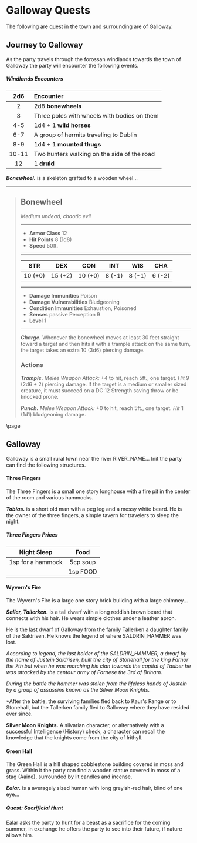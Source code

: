 # Galloway Quests
The following are quest in the town and surrounding are of Galloway.


## Journey to Galloway
As the party travels through the forossan windlands towards the town of Galloway the party will encounter the following events.

##### Windlands Encounters
|  2d6  | Encounter                                   |
|:-----:|:--------------------------------------------|
|   2   | 2d8 **bonewheels**                          |
|   3   | Three poles with wheels with bodies on them |
|  4-5  | 1d4 + 1 **wild horses**                     |
|  6-7  | A group of hermits traveling to Dublin      | 
|  8-9  | 1d4 + 1 **mounted thugs**                   |
| 10-11 | Two hunters walking on the side of the road |
|  12   | 1 **druid**                                 |

***Bonewheel.*** is a skeleton grafted to a wooden wheel...
___
> ## Bonewheel
>*Medium undead, chaotic evil*
> ___
> - **Armor Class** 12
> - **Hit Points** 8 (1d8)
> - **Speed** 50ft.
>___
>|   STR   |   DEX   |   CON   |   INT   |   WIS   |   CHA   |
>|:-------:|:-------:|:-------:|:-------:|:-------:|:-------:|
>| 10 (+0) | 15 (+2) | 10 (+0) |  8 (-1) |  8 (-1) |  6 (-2) |
>___
> - **Damage Immunities** Poison
> - **Damage Vulnerabilities** Bludgeoning
> - **Condition Immunities** Exhaustion, Poisoned
> - **Senses** passive Perception 9
> - **Level** 1
> ___
> ***Charge.*** Whenever the bonewheel moves at least 30 feet straight toward a target and then hits it with a trample attack on the same turn, the target takes an extra 10 (3d6) piercing damage. 
>
> ### Actions
> ***Trample.*** *Melee Weapon Attack:* +4 to hit, reach 5ft., one target. *Hit* 9 (2d6 + 2) piercing damage. If the target is a medium or smaller sized creature, it must succeed on a DC 12 Strength saving throw or be knocked prone.
>
> ***Punch.*** *Melee Weapon Attack:* +0 to hit, reach 5ft., one target. *Hit* 1 (1d1) bludgeoning damage.
>

\page

## Galloway
Galloway is a small rural town near the river RIVER_NAME... Init the party can find the following structures.

#### Three Fingers
The Three Fingers is a small one story longhouse with a fire pit in the center of the room and various hammocks.

***Tobias.*** is a short old man with a peg leg and a messy white beard. He is the owner of the three fingers, a simple tavern for travelers to sleep the night.

##### Three Fingers Prices
| Night Sleep       | Food     |
|:-----------------:|:--------:|
| 1sp for a hammock | 5cp soup |
|                   | 1sp FOOD |


#### Wyvern's Fire
The Wyvern's Fire is a large one story brick building with a large chimney...

***Saller, Tallerken.*** is a tall dwarf with a long reddish brown beard that connects with his hair. He wears simple clothes under a leather apron.

He is the last dwarf of Galloway from the family Tallerken a daughter family of the Saldrisen. He knows the legend of where SALDRIN_HAMMER was lost.

<div class='descriptive'>

*According to legend, the last holder of the SALDRIN_HAMMER, a dwarf by the name of Justein Saldrisen, built the city of Stonehall for the king Farnor the 7th but when he was marching his clan towards the capital of Tauber he was attacked by the centaur army of Farnese the 3rd of Brinam.*

*During the battle the hammer was stolen from the lifeless hands of Justein by a group of assassins known as the Silver Moon Knights.*

*After the battle, the surviving families fled back to Kaur's Range or to Stonehall, but the Tallerken family fled to Galloway where they have resided ever since.

**Silver Moon Knights.** A silvarian character, or alternatively with a successful Intelligence (History) check, a character can recall the knowledge that the knights come from the city of Irithyll.

</div>


#### Green Hall
The Green Hall is a hill shaped cobblestone building covered in moss and grass. Within it the party can find a wooden statue covered in moss of a stag (Aaine), surrounded by lit candles and incense.

***Ealar.*** is a averagely sized human with long greyish-red hair, blind of one eye...

<div class='descriptive'>

##### Quest: Sacrificial Hunt
Ealar asks the party to hunt for a beast as a sacrifice for the coming summer, in exchange he offers the party to see into their future, if nature allows him.

</div>


